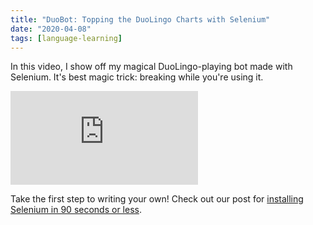 ```yaml
---
title: "DuoBot: Topping the DuoLingo Charts with Selenium"
date: "2020-04-08"
tags: [language-learning]
---
```


In this video, I show off my magical DuoLingo-playing bot made with Selenium. It's best magic trick: breaking while you're using it.

<!--truncate-->

<iframe className="youtube-video-player" src="https://www.youtube.com/embed/zhjWD8O564Q" title="YouTube video player" frameBorder="0" allow="accelerometer; autoplay; clipboard-write; encrypted-media; gyroscope; picture-in-picture" allowFullScreen></iframe>

Take the first step to writing your own! Check out our post for [installing Selenium in 90 seconds or less](/blog/lte-90-sec/install-selenium-python-ubuntu).